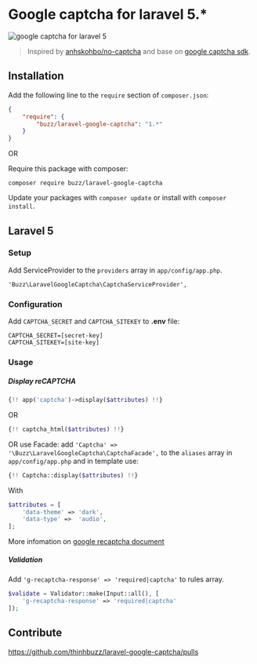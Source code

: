 # Google captcha for laravel 5.*

![google captcha for laravel 5](http://i.imgur.com/aHBOqAS.gif)

> Inspired by [anhskohbo/no-captcha](https://github.com/anhskohbo/no-captcha) and base on [google captcha sdk](https://github.com/google/recaptcha).

## Installation

Add the following line to the `require` section of `composer.json`:

```json
{
    "require": {
        "buzz/laravel-google-captcha": "1.*"
    }
}
```

OR

Require this package with composer:
```
composer require buzz/laravel-google-captcha
```

Update your packages with ```composer update``` or install with ```composer install```.

## Laravel 5

### Setup

Add ServiceProvider to the `providers` array in `app/config/app.php`.

```
'Buzz\LaravelGoogleCaptcha\CaptchaServiceProvider',
```

### Configuration

Add `CAPTCHA_SECRET` and `CAPTCHA_SITEKEY` to **.env** file:

```
CAPTCHA_SECRET=[secret-key]
CAPTCHA_SITEKEY=[site-key]
```

### Usage

##### Display reCAPTCHA

```php
{!! app('captcha')->display($attributes) !!}
```

OR

```php
{!! captcha_html($attributes) !!}
```

OR use Facade: add `'Captcha' => '\Buzz\LaravelGoogleCaptcha\CaptchaFacade',` to the `aliases` array in `app/config/app.php` and in template use:

```php
{!! Captcha::display($attributes) !!}
```

With

```php
$attributes = [
	'data-theme' => 'dark',
	'data-type'	=>	'audio',
];
```

More infomation on [google recaptcha document](https://developers.google.com/recaptcha/docs/display)

##### Validation

Add `'g-recaptcha-response' => 'required|captcha'` to rules array.

```php
$validate = Validator::make(Input::all(), [
	'g-recaptcha-response' => 'required|captcha'
]);
```


## Contribute

https://github.com/thinhbuzz/laravel-google-captcha/pulls